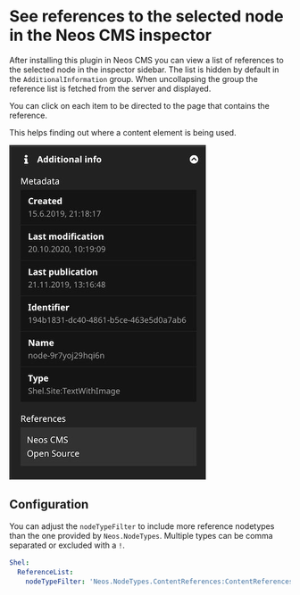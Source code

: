 # See references to the selected node in the Neos CMS inspector

After installing this plugin in Neos CMS you can view a list of references
to the selected node in the inspector sidebar.
The list is hidden by default in the `AdditionalInformation` group.
When uncollapsing the group the reference list is fetched from the server
and displayed.

You can click on each item to be directed to the page that contains the reference.

This helps finding out where a content element is being used.

![Backed example](Documentation/Example.jpg)

## Configuration
            
You can adjust the `nodeTypeFilter` to include more reference nodetypes
than the one provided by `Neos.NodeTypes`.
Multiple types can be comma separated or excluded with a `!`.

```yaml
Shel:
  ReferenceList:
    nodeTypeFilter: 'Neos.NodeTypes.ContentReferences:ContentReferences'
```
